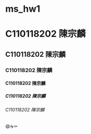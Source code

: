 # ms_hw1
# C110118202 陳宗麟
## C110118202 陳宗麟
### C110118202 陳宗麟
#### C110118202 陳宗麟 
##### C110118202 陳宗麟
###### C110118202 陳宗麟

😄☕⚰️


